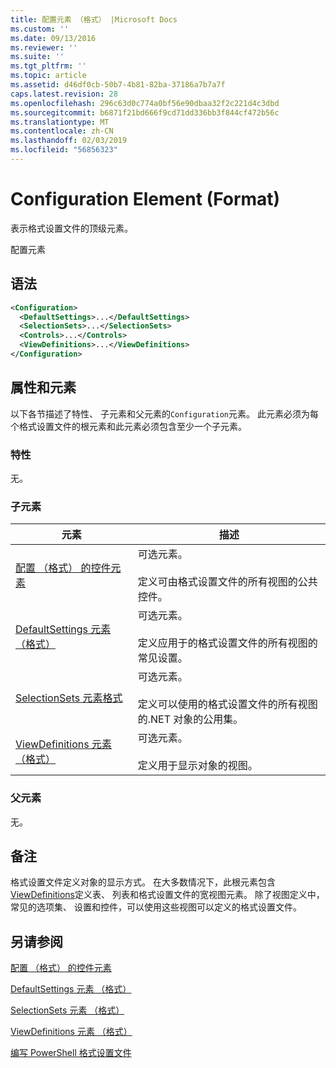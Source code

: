 ```yaml
---
title: 配置元素 （格式） |Microsoft Docs
ms.custom: ''
ms.date: 09/13/2016
ms.reviewer: ''
ms.suite: ''
ms.tgt_pltfrm: ''
ms.topic: article
ms.assetid: d46df0cb-50b7-4b81-82ba-37186a7b7a7f
caps.latest.revision: 28
ms.openlocfilehash: 296c63d0c774a0bf56e90dbaa32f2c221d4c3dbd
ms.sourcegitcommit: b6871f21bd666f9cd71dd336bb3f844cf472b56c
ms.translationtype: MT
ms.contentlocale: zh-CN
ms.lasthandoff: 02/03/2019
ms.locfileid: "56856323"
---
```

# <a name="configuration-element-format"></a>Configuration Element (Format)

表示格式设置文件的顶级元素。

配置元素

## <a name="syntax"></a>语法

```xml
<Configuration>
  <DefaultSettings>...</DefaultSettings>
  <SelectionSets>...</SelectionSets>
  <Controls>...</Controls>
  <ViewDefinitions>...</ViewDefinitions>
</Configuration>

```

## <a name="attributes-and-elements"></a>属性和元素

以下各节描述了特性、 子元素和父元素的`Configuration`元素。 此元素必须为每个格式设置文件的根元素和此元素必须包含至少一个子元素。

### <a name="attributes"></a>特性

无。

### <a name="child-elements"></a>子元素

|元素|描述|
|-------------|-----------------|
|[配置 （格式） 的控件元素](./controls-element-for-configuration-format.md)|可选元素。<br /><br /> 定义可由格式设置文件的所有视图的公共控件。|
|[DefaultSettings 元素 （格式）](./defaultsettings-element-format.md)|可选元素。<br /><br /> 定义应用于的格式设置文件的所有视图的常见设置。|
|[SelectionSets 元素格式](./selectionsets-element-format.md)|可选元素。<br /><br /> 定义可以使用的格式设置文件的所有视图的.NET 对象的公用集。|
|[ViewDefinitions 元素 （格式）](./viewdefinitions-element-format.md)|可选元素。<br /><br /> 定义用于显示对象的视图。|

### <a name="parent-elements"></a>父元素

无。

## <a name="remarks"></a>备注

格式设置文件定义对象的显示方式。 在大多数情况下，此根元素包含[ViewDefinitions](./viewdefinitions-element-format.md)定义表、 列表和格式设置文件的宽视图元素。 除了视图定义中，常见的选项集、 设置和控件，可以使用这些视图可以定义的格式设置文件。

## <a name="see-also"></a>另请参阅

[配置 （格式） 的控件元素](./controls-element-for-configuration-format.md)

[DefaultSettings 元素 （格式）](./defaultsettings-element-format.md)

[SelectionSets 元素 （格式）](./selectionsets-element-format.md)

[ViewDefinitions 元素 （格式）](./viewdefinitions-element-format.md)

[编写 PowerShell 格式设置文件](./writing-a-powershell-formatting-file.md)
